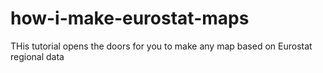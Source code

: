 # how-i-make-eurostat-maps
THis tutorial opens the doors for you to make any map based on Eurostat regional data
